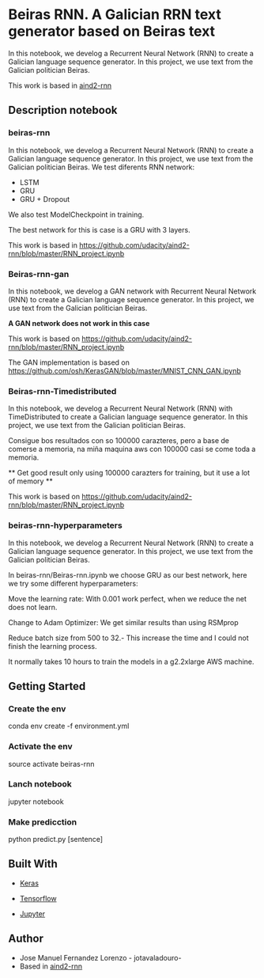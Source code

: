 # Beiras RNN. A Galician RRN text generator based on Beiras text
In this notebook, we develog a Recurrent Neural Network (RNN) to create a Galician language sequence generator. In this project, we use text from the Galician politician Beiras.

This work is based in [aind2-rnn](https://github.com/udacity/aind2-rnn/blob/master/RNN_project.ipynb)

## Description notebook
### beiras-rnn

In this notebook, we develog a Recurrent Neural Network (RNN) to create a Galician language sequence generator. In this project, we use text from the Galician politician Beiras. 
We test diferents RNN network:
* LSTM
* GRU
* GRU + Dropout

We also test ModelCheckpoint in training.

The best network for this is case is a GRU with 3 layers.

This work is based in 
https://github.com/udacity/aind2-rnn/blob/master/RNN_project.ipynb

### Beiras-rnn-gan
In this notebook, we develog a GAN network with Recurrent Neural Network (RNN) to create a Galician language sequence generator. In this project, we use text from the Galician politician Beiras. 

**A GAN network does not work in this case**

This work is based on 
https://github.com/udacity/aind2-rnn/blob/master/RNN_project.ipynb
    
The GAN implementation is based on https://github.com/osh/KerasGAN/blob/master/MNIST_CNN_GAN.ipynb  

### Beiras-rnn-Timedistributed

In this notebook, we develog a  Recurrent Neural Network (RNN) with TimeDistributed to create a Galician language sequence generator. In this project, we use text from the Galician politician Beiras.

Consigue bos resultados con so 100000 carazteres, pero a base de comerse a memoria, na miña maquina aws con 100000 casi se come toda a memoria.

** Get good result only using 100000 carazters for training, but it use a lot of memory **

This work is based on https://github.com/udacity/aind2-rnn/blob/master/RNN_project.ipynb
###  beiras-rnn-hyperparameters
In this notebook, we develog a Recurrent Neural Network (RNN) to create a Galician language sequence generator. In this project, we use text from the Galician politician Beiras. 

In beiras-rnn/Beiras-rnn.ipynb we choose  GRU as our best network, here we try some different hyperparameters:

Move the learning rate: With 0.001 work perfect, when we reduce the net does not learn.

Change to Adam Optimizer: We get similar results than using RSMprop

Reduce batch size from 500 to 32.- This increase the time and I could not finish the learning process.

It normally takes 10 hours to train the models in a g2.2xlarge AWS machine.


## Getting Started
### Create the env
conda env create -f environment.yml
### Activate the env
source activate beiras-rnn
### Lanch notebook
jupyter notebook 
### Make predicction
python predict.py [sentence]

## Built With
* [Keras](https://keras.io/)

* [Tensorflow](https://www.tensorflow.org/)

* [Jupyter](http://jupyter.org/)

## Author

* Jose Manuel Fernandez Lorenzo - jotavaladouro-
* Based in [aind2-rnn](https://github.com/udacity/aind2-rnn/blob/master/RNN_project.ipynb)

